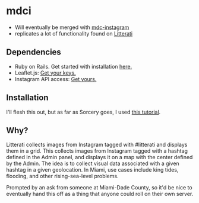# mdci

* Will eventually be merged with [mdc-instagram](https://github.com/codeforamerica/mdc-instagram)
* replicates a lot of functionality found on [Litterati](http://www.litterati.org/)

## Dependencies

* Ruby on Rails. Get started with installation [here.](http://installrails.com/)
* Leaflet.js: [Get your keys.](http://leafletjs.com)
* Instagram API access: [Get yours.](http://instagram.com/developers)

## Installation

I'll flesh this out, but as far as Sorcery goes, I used [this tutorial](https://github.com/NoamB/sorcery/wiki/Simple-Password-Authentication).

## Why?

Litterati collects images from Instagram tagged with #litterati and displays them in a grid. This collects images from Instagram tagged with a hashtag defined in the Admin panel, and displays it on a map with the center defined by the Admin. The idea is to collect visual data associated with a given hashtag in a given geolocation. In Miami, use cases include king tides, flooding, and other rising-sea-level problems. 

Prompted by an ask from someone at Miami-Dade County, so it'd be nice to eventually hand this off as a thing that anyone could roll on their own server. 

